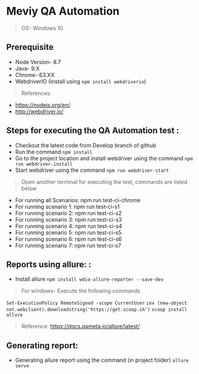 # Meviy QA Automation

> OS- Windows 10


## Prerequisite

* Node Version- 8.7
* Java- 9.X
* Chrome- 63.XX
* WebdriverIO (Install using `npm install webdriverio`)

> References: 
* https://nodejs.org/en/
* http://webdriver.io/


## Steps for executing the QA Automation test :

* Checkout the latest code from Develop branch of github
* Run the command `npm install`
* Go to the project location and install webdriver using the command `npm run webdriver-install`
* Start webdriver using the command `npm run webdriver-start`


>  Open another terminal for executing the test, commands are listed below

* For running all Scenarios: npm run test-ci-chrome
* For running scenario 1: npm run test-ci-s1
* For running scenario 2: npm run test-ci-s2
* For running scenario 3: npm run test-ci-s3
* For running scenario 4: npm run test-ci-s4
* For running scenario 5: npm run test-ci-s5 
* For running scenario 6: npm run test-ci-s6
* For running scenario 7: npm run test-ci-s7

## Reports using allure: :


* Install allure `npm install wdio-allure-reporter --save-dev`

> For windows- Execute the following commands


 `Set-ExecutionPolicy RemoteSigned -scope CurrentUser`
 `iex (new-object net.webclient).downloadstring('https://get.scoop.sh')`
 `scoop install allure`


> Reference: https://docs.qameta.io/allure/latest/


## Generating report:


* Generating allure report using the command (in project folder)  `allure serve`



